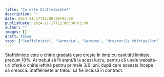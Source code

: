 ```yaml
---
title: "Ce este Staffelmiete?"
description: ""
date: 2024-11-17T12:00:00+01:00
publishDate: 2024-11-17T12:00:00+01:00
author: ""
images: []
draft: false
tags: ["Staffelmiete", "Germania", "Germany", "drepturile chiriașilor"]
---
```



Staffelmiete este o chirie gradată care crește în timp cu cantități limitate, precum 10%. Ar trebui să fii atent/ă la acest lucru, pentru că unele website-uri oferă o chirie ieftină pentru primele 3/6 luni, după care aceasta începe să crească. Staffelmiete ar trebui să fie inclusă în contract.

